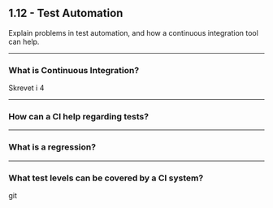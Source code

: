 ## 1.12 - Test Automation 
Explain problems in test automation, and how a continuous integration tool can help.
***
### What is Continuous Integration?
Skrevet i 4
***
### How can a CI help regarding tests?

***
### What is a regression?

***
### What test levels can be covered by a CI system?
git 